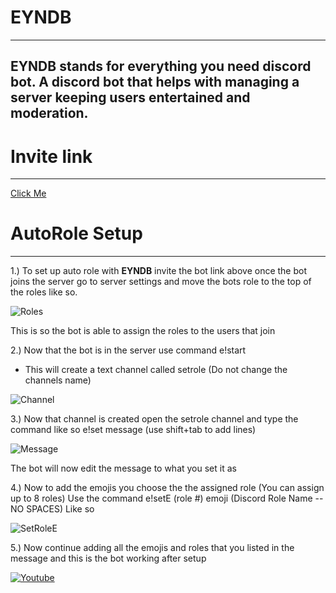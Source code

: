# EYNDB
---
**EYNDB** stands for everything you need discord bot. A discord bot that helps with managing a server keeping users entertained and moderation.
---
# Invite link
---
[Click Me](https://discordapp.com/oauth2/authorize?client_id=539220014276935703&scope=bot&permissions=2080767103)

# AutoRole Setup
---
1.) To set up auto role with **EYNDB** invite the bot link above once the bot joins the server go to server settings and move the bots role to the top of the roles like so.

![Roles](https://i.imgur.com/Pdlmo4V.png)

This is so the bot is able to assign the roles to the users that join

2.) Now that the bot is in the server use command e!start

+ This will create a text channel called setrole (Do not change the channels name)

![Channel](https://i.imgur.com/ANfSDos.png)

3.) Now that channel is created open the setrole channel and type the command like so e!set message (use shift+tab to add lines)

![Message](https://i.imgur.com/ef00pxk.png)

The bot will now edit the message to what you set it as

4.) Now to add the emojis you choose the the assigned role (You can assign up to 8 roles) Use the command e!setE (role #) emoji (Discord Role Name --NO SPACES) Like so

![SetRoleE](https://i.imgur.com/Uu3OLUg.png)

5.) Now continue adding all the emojis and roles that you listed in the message and this is the bot working after setup

[![Youtube](http://img.youtube.com/vi/Sw4TWCKccao/0.jpg)](https://youtu.be/Sw4TWCKccao)
